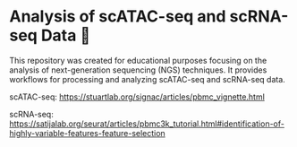 # Analysis of scATAC-seq and scRNA-seq Data 🧬

This repository was created for educational purposes focusing on the analysis of next-generation sequencing (NGS) techniques. It provides workflows for processing and analyzing scATAC-seq and scRNA-seq data.


scATAC-seq: https://stuartlab.org/signac/articles/pbmc_vignette.html

scRNA-seq: https://satijalab.org/seurat/articles/pbmc3k_tutorial.html#identification-of-highly-variable-features-feature-selection
